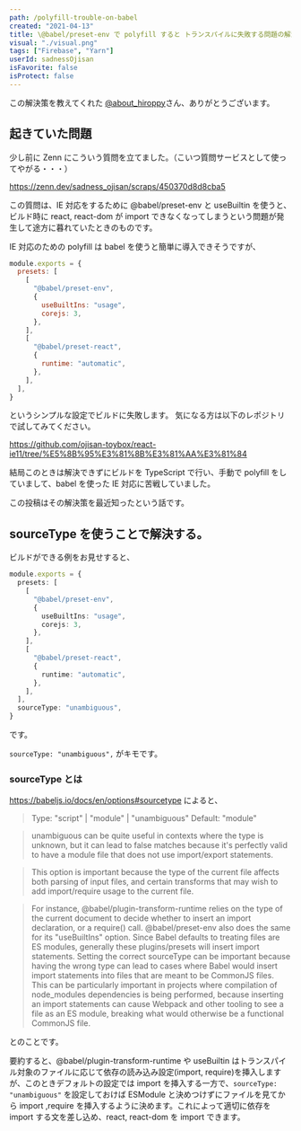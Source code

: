 ```yaml
---
path: /polyfill-trouble-on-babel
created: "2021-04-13"
title: \@babel/preset-env で polyfill すると トランスパイルに失敗する問題の解決
visual: "./visual.png"
tags: ["Firebase", "Yarn"]
userId: sadnessOjisan
isFavorite: false
isProtect: false
---
```


この解決策を教えてくれた [@about_hiroppy](https://twitter.com/about_hiroppy)さん、ありがとうございます。

## 起きていた問題

少し前に Zenn にこういう質問を立てました。（こいつ質問サービスとして使ってやがる・・・）

https://zenn.dev/sadness_ojisan/scraps/450370d8d8cba5

この質問は、IE 対応をするために @babel/preset-env と useBuiltin を使うと、ビルド時に react, react-dom が import できなくなってしまうという問題が発生して途方に暮れていたときのものです。

IE 対応のための polyfill は babel を使うと簡単に導入できそうですが、

```js
module.exports = {
  presets: [
    [
      "@babel/preset-env",
      {
        useBuiltIns: "usage",
        corejs: 3,
      },
    ],
    [
      "@babel/preset-react",
      {
        runtime: "automatic",
      },
    ],
  ],
}
```

というシンプルな設定でビルドに失敗します。
気になる方は以下のレポジトリで試してみてください。

https://github.com/ojisan-toybox/react-ie11/tree/%E5%8B%95%E3%81%8B%E3%81%AA%E3%81%84

結局このときは解決できずにビルドを TypeScript で行い、手動で polyfill をしていまして、babel を使った IE 対応に苦戦していました。

この投稿はその解決策を最近知ったという話です。

## sourceType を使うことで解決する。

ビルドができる例をお見せすると、

```ts
module.exports = {
  presets: [
    [
      "@babel/preset-env",
      {
        useBuiltIns: "usage",
        corejs: 3,
      },
    ],
    [
      "@babel/preset-react",
      {
        runtime: "automatic",
      },
    ],
  ],
  sourceType: "unambiguous",
}
```

です。

`sourceType: "unambiguous",` がキモです。

### sourceType とは

https://babeljs.io/docs/en/options#sourcetype によると、

> Type: "script" | "module" | "unambiguous"
> Default: "module"

> unambiguous can be quite useful in contexts where the type is unknown, but it can lead to false matches because it's perfectly valid to have a module file that does not use import/export statements.

> This option is important because the type of the current file affects both parsing of input files, and certain transforms that may wish to add import/require usage to the current file.

> For instance, @babel/plugin-transform-runtime relies on the type of the current document to decide whether to insert an import declaration, or a require() call. @babel/preset-env also does the same for its "useBuiltIns" option. Since Babel defaults to treating files are ES modules, generally these plugins/presets will insert import statements. Setting the correct sourceType can be important because having the wrong type can lead to cases where Babel would insert import statements into files that are meant to be CommonJS files. This can be particularly important in projects where compilation of node_modules dependencies is being performed, because inserting an import statements can cause Webpack and other tooling to see a file as an ES module, breaking what would otherwise be a functional CommonJS file.

とのことです。

要約すると、@babel/plugin-transform-runtime や useBuiltin はトランスパイル対象のファイルに応じて依存の読み込み設定(import, require)を挿入しますが、このときデフォルトの設定では import を挿入する一方で、`sourceType: "unambiguous"` を設定しておけば ESModule と決めつけずにファイルを見てから import ,require を挿入するように決めます。これによって適切に依存を import する文を差し込め、react, react-dom を import できます。
